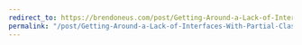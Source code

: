 ```yaml
---
redirect_to: https://brendoneus.com/post/Getting-Around-a-Lack-of-Interfaces-With-Partial-Classes/
permalink: "/post/Getting-Around-a-Lack-of-Interfaces-With-Partial-Classes/"
---
```

